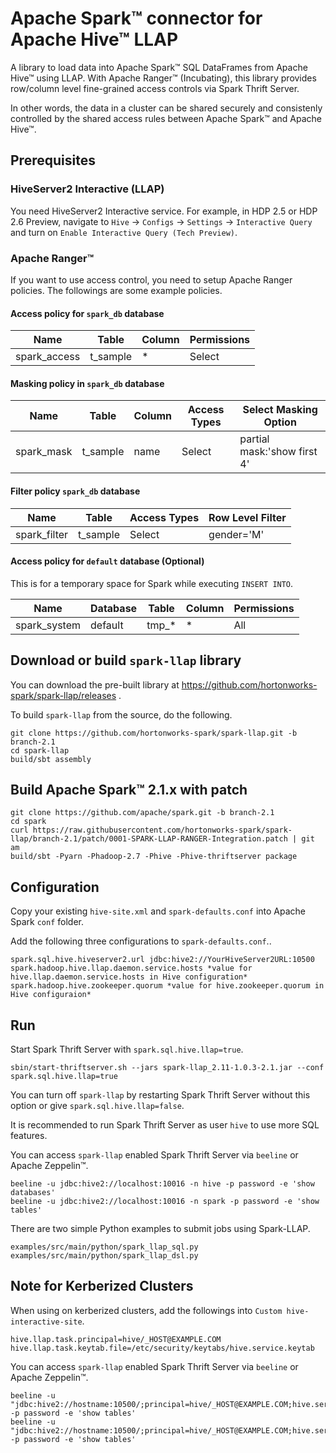 # Apache Spark&trade; connector for Apache Hive&trade; LLAP

A library to load data into Apache Spark&trade; SQL DataFrames from
Apache Hive&trade; using LLAP. With Apache Ranger&trade; (Incubating),
this library provides row/column level fine-grained access controls
via Spark Thrift Server.

In other words, the data in a cluster can be shared securely and
consistenly controlled by the shared access rules between Apache
Spark&trade; and Apache Hive&trade;.

## Prerequisites

### HiveServer2 Interactive (LLAP)

You need HiveServer2 Interactive service. For example, in HDP 2.5 or HDP 2.6 Preview,
navigate to `Hive` -> `Configs` -> `Settings` -> `Interactive Query`
and turn on `Enable Interactive Query (Tech Preview)`.


### Apache Ranger&trade;

If you want to use access control, you need to setup Apache Ranger policies.
The followings are some example policies.

#### Access policy for `spark_db` database

Name         | Table    | Column | Permissions
-------------|----------|--------|------------
spark_access | t_sample | *      | Select

#### Masking policy in `spark_db` database

Name         | Table    | Column | Access Types | Select Masking Option
-------------|----------|--------|--------------|----------------------------
spark_mask   | t_sample | name   | Select       | partial mask:'show first 4'

#### Filter policy `spark_db` database

Name         | Table    | Access Types | Row Level Filter
-------------|----------|--------------|-----------------
spark_filter | t_sample | Select       | gender='M'

#### Access policy for `default` database (Optional)

This is for a temporary space for Spark while executing `INSERT INTO`.

Name         | Database | Table  | Column | Permissions
-------------|----------|--------|--------|------------
spark_system | default  | tmp_*  | *      | All


## Download or build `spark-llap` library

You can download the pre-built library at
https://github.com/hortonworks-spark/spark-llap/releases .

To build `spark-llap` from the source, do the following.

    git clone https://github.com/hortonworks-spark/spark-llap.git -b branch-2.1
    cd spark-llap
    build/sbt assembly


## Build Apache Spark&trade; 2.1.x with patch

    git clone https://github.com/apache/spark.git -b branch-2.1
    cd spark
    curl https://raw.githubusercontent.com/hortonworks-spark/spark-llap/branch-2.1/patch/0001-SPARK-LLAP-RANGER-Integration.patch | git am
    build/sbt -Pyarn -Phadoop-2.7 -Phive -Phive-thriftserver package


## Configuration

Copy your existing `hive-site.xml` and `spark-defaults.conf` into Apache Spark `conf` folder.

Add the following three configurations to `spark-defaults.conf`..

    spark.sql.hive.hiveserver2.url jdbc:hive2://YourHiveServer2URL:10500
    spark.hadoop.hive.llap.daemon.service.hosts *value for hive.llap.daemon.service.hosts in Hive configuration*
    spark.hadoop.hive.zookeeper.quorum *value for hive.zookeeper.quorum in Hive configuraion*


## Run

Start Spark Thrift Server with `spark.sql.hive.llap=true`.

    sbin/start-thriftserver.sh --jars spark-llap_2.11-1.0.3-2.1.jar --conf spark.sql.hive.llap=true 

You can turn off `spark-llap` by restarting Spark Thrift Server without this option or give `spark.sql.hive.llap=false`.

It is recommended to run Spark Thrift Server as user `hive` to use more SQL features.

You can access `spark-llap` enabled Spark Thrift Server via `beeline` or Apache Zeppelin&trade;.

    beeline -u jdbc:hive2://localhost:10016 -n hive -p password -e 'show databases'
    beeline -u jdbc:hive2://localhost:10016 -n spark -p password -e 'show tables'

There are two simple Python examples to submit jobs using Spark-LLAP.

    examples/src/main/python/spark_llap_sql.py
    examples/src/main/python/spark_llap_dsl.py

## Note for Kerberized Clusters

When using on kerberized clusters, add the followings into `Custom hive-interactive-site`.

    hive.llap.task.principal=hive/_HOST@EXAMPLE.COM
    hive.llap.task.keytab.file=/etc/security/keytabs/hive.service.keytab

You can access `spark-llap` enabled Spark Thrift Server via `beeline` or Apache Zeppelin&trade;.

    beeline -u "jdbc:hive2://hostname:10500/;principal=hive/_HOST@EXAMPLE.COM;hive.server2.proxy.user=hive" -p password -e 'show tables'
    beeline -u "jdbc:hive2://hostname:10500/;principal=hive/_HOST@EXAMPLE.COM;hive.server2.proxy.user=spark" -p password -e 'show tables'


